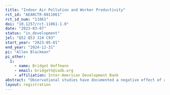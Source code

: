 ```yaml
---
title: "Indoor Air Pollution and Worker Productivity"
rct_id: "AEARCTR-0011061"
rct_id_num: "11061"
doi: "10.1257/rct.11061-1.0"
date: "2023-03-07"
status: "in_development"
jel: "Q52 Q53 J24 C93"
start_year: "2023-05-01"
end_year: "2024-12-31"
pi: "Allen Blackman"
pi_other:
  1:
    - name: Bridget Hoffmann
    - email: bridgeth@iadb.org
    - affiliation: Inter-American Development Bank
abstract: "Observational studies have documented a negative effect of air pollution on the productivity of workers engaged in both cognitive and physical tasks in both outdoor and indoor settings. These studies typically rely on air pollution data from outdoor municipal monitoring stations along with fixed effects and/or instrumental variable econometric models. We will use a randomized controlled trial to identify the effect of air pollution on both labor productivity and absences in an indoor setting. We will use air quality monitors installed in the workplace to measure indoor air pollution and air purifiers to improve air quality in randomly selected workplace locations such as buildings, floors of buildings, or rooms within buildings."
layout: registration
---
```


